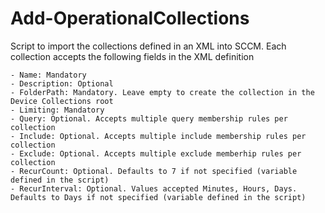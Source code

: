 # Add-OperationalCollections

Script to import the collections defined in an XML into SCCM. Each collection accepts the following fields in the XML definition

    - Name: Mandatory
    - Description: Optional
    - FolderPath: Mandatory. Leave empty to create the collection in the Device Collections root
    - Limiting: Mandatory
    - Query: Optional. Accepts multiple query membership rules per collection
    - Include: Optional. Accepts multiple include membership rules per collection
    - Exclude: Optional. Accepts multiple exclude memberhip rules per collection
    - RecurCount: Optional. Defaults to 7 if not specified (variable defined in the script)
    - RecurInterval: Optional. Values accepted Minutes, Hours, Days. Defaults to Days if not specified (variable defined in the script)